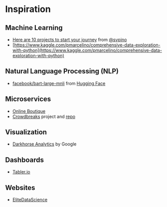 # Inspiration

## Machine Learning

* [Here are 10 projects to start your journey](https://twitter.com/svpino/status/1331563952967475200) from [@svpino](https://twitter.com/svpino)
* [https://www.kaggle.com/pmarcelino/comprehensive-data-exploration-with-python](https://www.kaggle.com/pmarcelino/comprehensive-data-exploration-with-python)

## Natural Language Processing (NLP)

* [facebook/bart-large-mnli](https://huggingface.co/facebook/bart-large-mnli) from [Hugging Face](https://huggingface.co/)

## Microservices

* [Online Boutique](https://github.com/GoogleCloudPlatform/microservices-demo)
* [Crowdbreaks](https://crowdbreaks.org/) project and [repo](https://github.com/crowdbreaks)

## Visualization

* [Darkhorse Analytics](https://www.darkhorseanalytics.com/portfolio-all) by Google

## Dashboards

* [Tabler.io](https://preview.tabler.io/index.html)

## Websites

* [EliteDataScience](https://elitedatascience.com)
